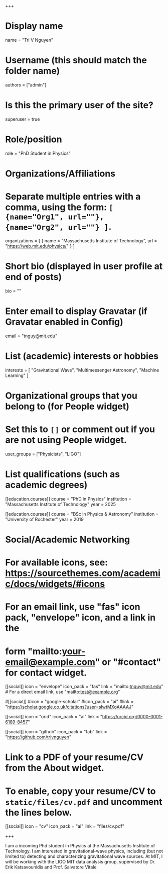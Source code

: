 +++
# Display name
name = "Tri V Nguyen"

# Username (this should match the folder name)
authors = ["admin"]

# Is this the primary user of the site?
superuser = true

# Role/position
role = "PhD Student in Physics"

# Organizations/Affiliations
#   Separate multiple entries with a comma, using the form: `[ {name="Org1", url=""}, {name="Org2", url=""} ]`.
organizations = [ { name = "Massachusetts Institute of Technology", url = "https://web.mit.edu/physics/" } ]

# Short bio (displayed in user profile at end of posts)
bio = ""

# Enter email to display Gravatar (if Gravatar enabled in Config)
email = "tnguy@mit.edu"

# List (academic) interests or hobbies
interests = [
  "Gravitational Wave",
  "Multimessenger Astronomy",
  "Machine Learning"
]

# Organizational groups that you belong to (for People widget)
#   Set this to `[]` or comment out if you are not using People widget.
user_groups = ["Physicists", "LIGO"]

# List qualifications (such as academic degrees)
[[education.courses]]
  course = "PhD in Physics"
  institution = "Massachusetts Institute of Technology"
  year = 2025

[[education.courses]]
  course = "BSc in Physics & Astronomy"
  institution = "University of Rochester"
  year = 2019

# Social/Academic Networking
# For available icons, see: https://sourcethemes.com/academic/docs/widgets/#icons
#   For an email link, use "fas" icon pack, "envelope" icon, and a link in the
#   form "mailto:your-email@example.com" or "#contact" for contact widget.

[[social]]
  icon = "envelope"
  icon_pack = "fas"
  link = "mailto:tnguy@mit.edu"  # For a direct email link, use "mailto:test@example.org"

#[[social]]
  #icon = "google-scholar"
  #icon_pack = "ai"
  #link = "https://scholar.google.co.uk/citations?user=sIwtMXoAAAAJ"

[[social]]
  icon = "orid"
  icon_pack = "ai"
  link = "https://orcid.org/0000-0001-6189-8457"

[[social]]
  icon = "github"
  icon_pack = "fab"
  link = "https://github.com/trivnguyen"

# Link to a PDF of your resume/CV from the About widget.
# To enable, copy your resume/CV to `static/files/cv.pdf` and uncomment the lines below.
[[social]]
   icon = "cv"
   icon_pack = "ai"
   link = "files/cv.pdf"

+++

I am a incoming Phd student in Physics at the Massachusetts Institute of Technology. I am interested in 
gravitational-wave physics, including (but not limited to) detecting and characterizing gravitational wave sources.
At MIT, I will be working with the LIGO MIT data analysis group, supervised by Dr. Erik Katsavounidis and 
Prof. Salvatore Vitale 
